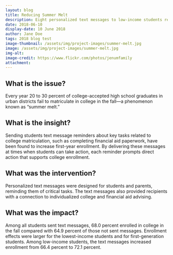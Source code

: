 ```yaml
---
layout: blog
title: Reducing Summer Melt
description: Eight personalized text messages to low-income students resulted in a nearly 9% increase in college enrollment.
date: 2018-06-10
display-date: 10 June 2018
author: Jane Doe
tags: 2018 blog test
image-thumbnail: /assets/img/project-images/summer-melt.jpg
image: /assets/img/project-images/summer-melt.jpg
img-alt:
image-credit: https://www.flickr.com/photos/jenumfamily
attachment:
---
```

## What is the issue?

Every year 20 to 30 percent of college-accepted high school graduates in urban districts fail to matriculate in college in the fall—a phenomenon known as “summer melt.”

## What is the insight?

Sending students text message reminders about key tasks related to college matriculation, such as completing financial aid paperwork, have been found to increase first-year enrollment. By delivering these messages at times when students can take action, each reminder prompts direct action that supports college enrollment.

## What was the intervention?

Personalized text messages were designed for students and parents, reminding them of critical tasks. The text messages also provided recipients with a connection to individualized college and financial aid advising.

## What was the impact?

Among all students sent text messages, 68.0 percent enrolled in college in the fall compared with 64.9 percent of those not sent messages. Enrollment effects were larger for the lowest-income students and for first-generation students. Among low-income students, the text messages increased enrollment from 66.4 percent to 72.1 percent.
